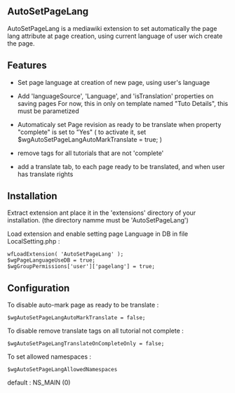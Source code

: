
## AutoSetPageLang

AutoSetPageLang is a mediawiki extension to set automatically the page lang attribute at page creation, using current language of user wich create the page.


## Features

* Set page language at creation of new page, using user's language 

* Add 'languageSource', 'Language', and 'isTranslation' properties on saving pages 
For now, this in only on template named "Tuto Details", this must be parametized

* Automaticaly set Page revision as ready to be translate when property "complete" is set to "Yes" ( to activate it, set $wgAutoSetPageLangAutoMarkTranslate = true; )

* remove <translate> tags for all tutorials that are not 'complete'

* add a translate tab, to each page ready to be translated, and when user has translate rights


## Installation

Extract extension ant place it in the 'extensions' directory of your installation. (the directory namme must be 'AutoSetPageLang')

Load extension and enable setting page Language in DB in file LocalSetting.php : 

```
wfLoadExtension( 'AutoSetPageLang' );
$wgPageLanguageUseDB = true;
$wgGroupPermissions['user']['pagelang'] = true;
```

## Configuration

To disable auto-mark page as ready to be translate : 
```
$wgAutoSetPageLangAutoMarkTranslate = false;
```
To disable remove translate tags on all tutorial not complete : 
```
$wgAutoSetPageLangTranslateOnCompleteOnly = false;
```

To set allowed namespaces : 
```
$wgAutoSetPageLangAllowedNamespaces
```

default : NS_MAIN (0)
